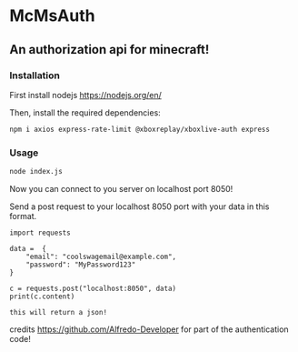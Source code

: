 # McMsAuth
## An authorization api for minecraft!

### Installation


First install nodejs https://nodejs.org/en/

Then, install the required dependencies:
```sh
npm i axios express-rate-limit @xboxreplay/xboxlive-auth express
```

### Usage

```sh
node index.js
```

Now you can connect to you server on localhost port 8050!

Send a post request to your localhost 8050 port with your data in this format.
```
import requests

data =  {
    "email": "coolswagemail@example.com",
    "password": "MyPassword123"
}

c = requests.post("localhost:8050", data)
print(c.content)

this will return a json!
```

credits https://github.com/Alfredo-Developer
for part of the authentication code!

